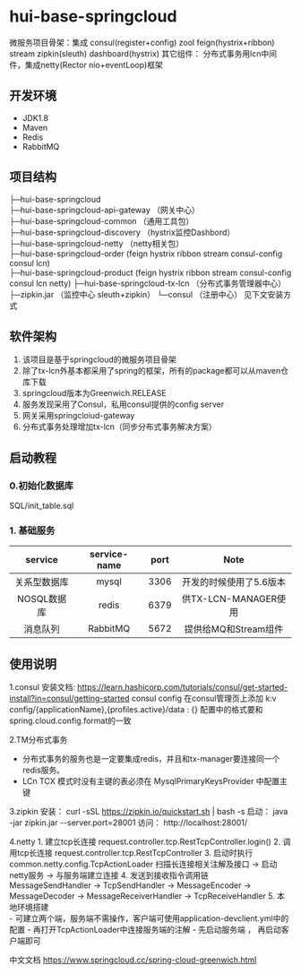 # hui-base-springcloud

微服务项目骨架：集成 consul(register+config) zool feign(hystrix+ribbon) stream zipkin(sleuth)  dashboard(hystrix)
其它组件： 分布式事务用lcn中间件，集成netty(Rector  nio+eventLoop)框架

## 开发环境

- JDK1.8
- Maven
- Redis
- RabbitMQ
## 项目结构

├─hui-base-springcloud  
  ├─hui-base-springcloud-api-gateway  （网关中心）  
  ├─hui-base-springcloud-common （通用工具包）   
  ├─hui-base-springcloud-discovery （hystrix监控Dashbord）  
  ├─hui-base-springcloud-netty （netty相关包）  
  ├─hui-base-springcloud-order (feign hystrix ribbon stream consul-config consul lcn)  
  ├─hui-base-springcloud-product  (feign hystrix ribbon stream consul-config consul lcn netty)
  ├─hui-base-springcloud-tx-lcn （分布式事务管理器中心）  
  ├─zipkin.jar  （监控中心 sleuth+zipkin）
  └─consul （注册中心） 见下文安装方式
## 软件架构

1. 该项目是基于springcloud的微服务项目骨架
2. 除了tx-lcn外基本都采用了spring的框架，所有的package都可以从maven仓库下载
3. springcloud版本为Greenwich.RELEASE
4. 服务发现采用了Consul，私用consul提供的config server
5. 网关采用springcloiud-gateway
6. 分布式事务处理增加tx-lcn（同步分布式事务解决方案）

## 启动教程

### 0.初始化数据库

SQL/init_table.sql

### 1. 基础服务

|   service    | service-name | port |          Note           |
| :----------: | :----------: | :--: | :---------------------: |
| 关系型数据库 |    mysql     | 3306 | 开发的时候使用了5.6版本 |
| NOSQL数据库  |    redis     | 6379 |  供TX-LCN-MANAGER使用   |
|   消息队列   |   RabbitMQ   | 5672 |  提供给MQ和Stream组件   |

## 使用说明

1.consul
安装文档: https://learn.hashicorp.com/tutorials/consul/get-started-install?in=consul/getting-started
consul config
    在consul管理页上添加 k:v   config/{applicationName},{profiles.active}/data  :  {}    配置中的格式要和 spring.cloud.config.format的一致

2.TM分布式事务
- 分布式事务的服务也是一定要集成redis，并且和tx-manager要连接同一个redis服务。
- LCn TCX 模式时没有主键的表必须在 MysqlPrimaryKeysProvider 中配置主键

3.zipkin
    安装： curl -sSL https://zipkin.io/quickstart.sh | bash -s
    启动： java -jar zipkin.jar --server.port=28001
    访问： http://localhost:28001/

4.netty
    1. 建立tcp长连接 request.controller.tcp.RestTcpController.login()
    2. 调用tcp长连接 request.controller.tcp.RestTcpController
    3. 启动时执行    common.netty.config.TcpActionLoader   扫描长连接相关注解及接口 -> 启动netty服务 -> 与服务端建立连接
    4. 发送到接收指令调用链 
       MessageSendHandler -> TcpSendHandler -> MessageEncoder -> MessageDecoder -> MessageReceiverHandler -> TcpReceiveHandler 
    5. 本地环境搭建  
      - 可建立两个端，服务端不需操作，客户端可使用application-devclient.yml中的配置
      - 再打开TcpActionLoader中连接服务端的注解
      - 先启动服务端 ， 再启动客户端即可

中文文档
https://www.springcloud.cc/spring-cloud-greenwich.html